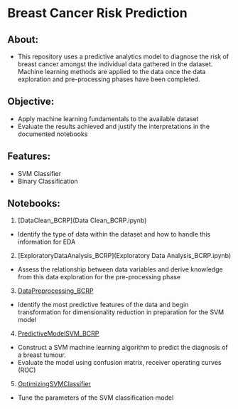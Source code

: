 # Breast Cancer Risk Prediction

## About: 
- This repository uses a predictive analytics model to diagnose the risk of breast cancer amongst the individual data gathered in the dataset. Machine learning methods are applied to the data once the data exploration and pre-processing phases have been completed.

## Objective: 
- Apply machine learning fundamentals to the available dataset
- Evaluate the results achieved and justify the interpretations in the documented notebooks

## Features: 
- SVM Classifier
- Binary Classification

## Notebooks: 
1. [DataClean_BCRP](Data Clean_BCRP.ipynb)
- Identify the type of data within the dataset and how to handle this information for EDA

2. [ExploratoryDataAnalysis_BCRP](Exploratory Data Analysis_BCRP.ipynb)
- Assess the relationship between data variables and derive knowledge from this data exploration for the pre-processing phase 

3. [DataPreprocessing_BCRP](DataPreprocessing_BCRP.ipynb)
- Identify the most predictive features of the data and begin transformation for dimensionality reduction in preparation for the SVM model

4. [PredictiveModelSVM_BCRP](PredictiveModelSVM_BCRP.ipynb)
- Construct a SVM machine learning algorithm to predict the diagnosis of a breast tumour. 
- Evaluate the model using confusion matrix, receiver operating curves (ROC)

5. [OptimizingSVMClassifier](OptimizingSVMClassifier_BCRP.ipynb)
- Tune the parameters of the SVM classification model